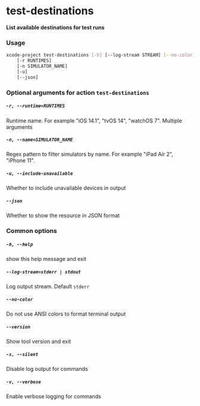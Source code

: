 
test-destinations
=================


**List available destinations for test runs**
### Usage
```bash
xcode-project test-destinations [-h] [--log-stream STREAM] [--no-color] [--version] [-s] [-v]
    [-r RUNTIMES]
    [-n SIMULATOR_NAME]
    [-u]
    [--json]
```
### Optional arguments for action `test-destinations`

##### `-r, --runtime=RUNTIMES`


Runtime name. For example "iOS 14.1", "tvOS 14", "watchOS 7". Multiple arguments
##### `-n, --name=SIMULATOR_NAME`


Regex pattern to filter simulators by name. For example "iPad Air 2", "iPhone 11".
##### `-u, --include-unavailable`


Whether to include unavailable devices in output
##### `--json`


Whether to show the resource in JSON format
### Common options

##### `-h, --help`


show this help message and exit
##### `--log-stream=stderr | stdout`


Log output stream. Default `stderr`
##### `--no-color`


Do not use ANSI colors to format terminal output
##### `--version`


Show tool version and exit
##### `-s, --silent`


Disable log output for commands
##### `-v, --verbose`


Enable verbose logging for commands